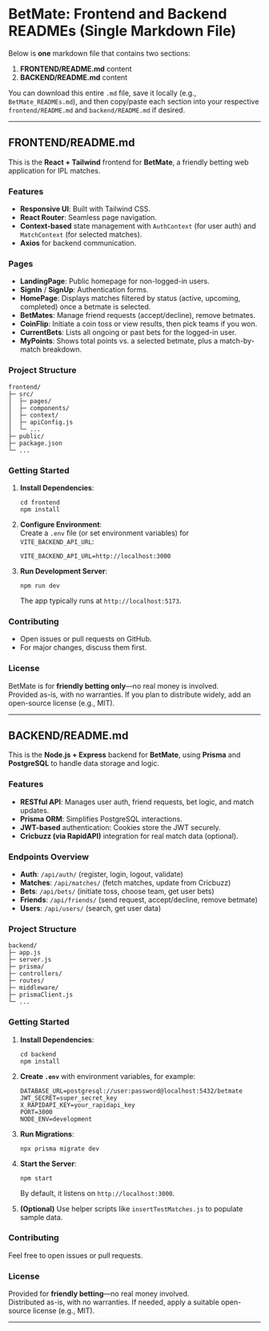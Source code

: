 # BetMate: Frontend and Backend READMEs (Single Markdown File)

Below is **one** markdown file that contains two sections:
1. **FRONTEND/README.md** content
2. **BACKEND/README.md** content

You can download this entire `.md` file, save it locally (e.g., `BetMate_READMEs.md`), and then copy/paste each section into your respective `frontend/README.md` and `backend/README.md` if desired.

---

## FRONTEND/README.md

This is the **React + Tailwind** frontend for **BetMate**, a friendly betting web application for IPL matches.

### Features
- **Responsive UI**: Built with Tailwind CSS.
- **React Router**: Seamless page navigation.
- **Context-based** state management with `AuthContext` (for user auth) and `MatchContext` (for selected matches).
- **Axios** for backend communication.

### Pages
- **LandingPage**: Public homepage for non-logged-in users.
- **SignIn** / **SignUp**: Authentication forms.
- **HomePage**: Displays matches filtered by status (active, upcoming, completed) once a betmate is selected.
- **BetMates**: Manage friend requests (accept/decline), remove betmates.
- **CoinFlip**: Initiate a coin toss or view results, then pick teams if you won.
- **CurrentBets**: Lists all ongoing or past bets for the logged-in user.
- **MyPoints**: Shows total points vs. a selected betmate, plus a match-by-match breakdown.

### Project Structure

    frontend/
    ├─ src/
    │  ├─ pages/
    │  ├─ components/
    │  ├─ context/
    │  ├─ apiConfig.js
    │  └─ ...
    ├─ public/
    ├─ package.json
    └─ ...

### Getting Started
1. **Install Dependencies**:

       cd frontend
       npm install

2. **Configure Environment**:  
   Create a `.env` file (or set environment variables) for `VITE_BACKEND_API_URL`:

       VITE_BACKEND_API_URL=http://localhost:3000

3. **Run Development Server**:

       npm run dev

   The app typically runs at `http://localhost:5173`.

### Contributing
- Open issues or pull requests on GitHub.
- For major changes, discuss them first.

### License
BetMate is for **friendly betting only**—no real money is involved.  
Provided as-is, with no warranties. If you plan to distribute widely, add an open-source license (e.g., MIT).

---

## BACKEND/README.md

This is the **Node.js + Express** backend for **BetMate**, using **Prisma** and **PostgreSQL** to handle data storage and logic.

### Features
- **RESTful API**: Manages user auth, friend requests, bet logic, and match updates.
- **Prisma ORM**: Simplifies PostgreSQL interactions.
- **JWT-based** authentication: Cookies store the JWT securely.
- **Cricbuzz (via RapidAPI)** integration for real match data (optional).

### Endpoints Overview
- **Auth**: `/api/auth/` (register, login, logout, validate)
- **Matches**: `/api/matches/` (fetch matches, update from Cricbuzz)
- **Bets**: `/api/bets/` (initiate toss, choose team, get user bets)
- **Friends**: `/api/friends/` (send request, accept/decline, remove betmate)
- **Users**: `/api/users/` (search, get user data)

### Project Structure

    backend/
    ├─ app.js
    ├─ server.js
    ├─ prisma/
    ├─ controllers/
    ├─ routes/
    ├─ middleware/
    ├─ prismaClient.js
    └─ ...

### Getting Started
1. **Install Dependencies**:

       cd backend
       npm install

2. **Create `.env`** with environment variables, for example:

       DATABASE_URL=postgresql://user:password@localhost:5432/betmate
       JWT_SECRET=super_secret_key
       X_RAPIDAPI_KEY=your_rapidapi_key
       PORT=3000
       NODE_ENV=development

3. **Run Migrations**:

       npx prisma migrate dev

4. **Start the Server**:

       npm start

   By default, it listens on `http://localhost:3000`.

5. **(Optional)** Use helper scripts like `insertTestMatches.js` to populate sample data.

### Contributing
Feel free to open issues or pull requests.

### License
Provided for **friendly betting**—no real money involved.  
Distributed as-is, with no warranties. If needed, apply a suitable open-source license (e.g., MIT).

---
